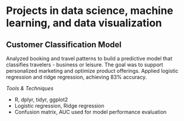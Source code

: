 # Projects in data science, machine learning, and data visualization 

## Customer Classification Model 
Analyzed booking and travel patterns to build a predictive model that classifies travelers - business or leisure. The goal was to support personalized marketing and optimize product offerings. Applied logistic regression and ridge regression, achieving 83% accuracy. 

*Tools & Techniques* 
- R, dplyr, tidyr, ggplot2
- Logistic regression, Ridge regression
- Confusion matrix, AUC used for model performance evaluation 


## 
